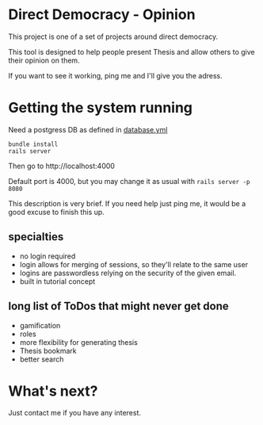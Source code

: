 # Direct Democracy - Opinion

This project is one of a set of projects around direct democracy.

This tool is designed to help people present Thesis and allow others to give their opinion on them.

If you want to see it working, ping me and I'll give you the adress.

# Getting the system running
Need a postgress DB as defined in [database.yml](config/database.yml)
```
bundle install
rails server
```
Then go to http://localhost:4000

Default port is 4000, but you may change it as usual with `rails server -p 8080`

This description is very brief. If you need help just ping me, it would be a good excuse to finish this up.

## specialties

- no login required
- login allows for merging of sessions, so they'll relate to the same user
- logins are passwordless relying on the security of the given email.
- built in tutorial concept

## long list of ToDos that might never get done
- gamification
- roles
- more flexibility for generating thesis
- Thesis bookmark
- better search

# What's next?

Just contact me if you have any interest.

